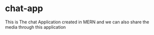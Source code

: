 # chat-app
This is The chat Application created in MERN and we can also share the media through this application  
